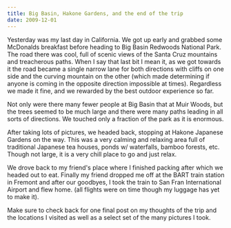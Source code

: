 ```yaml
---
title: Big Basin, Hakone Gardens, and the end of the trip
date: 2009-12-01
---
```


Yesterday was my last day in California. We got up early and grabbed some McDonalds breakfast before heading to Big Basin Redwoods National Park. The road there was cool, full of scenic views of the Santa Cruz mountains and treacherous paths. When I say that last bit I mean it, as we got towards it the road became a single narrow lane for both directions with cliffs on one side and the curving mountain on the other (which made determining if anyone is coming in the opposite direction impossible at times). Regardless we made it fine, and we rewarded by the best outdoor experience so far. 

Not only were there many fewer people at Big Basin that at Muir Woods, but the trees seemed to be much large and there were many paths leading in all sorts of directions. We touched only a fraction of the park as it is enormous.

After taking lots of pictures, we headed back, stopping at Hakone Japanese Gardens on the way. This was a very calming and relaxing area full of traditional Japanese tea houses, ponds w/ waterfalls, bamboo forests, etc. Though not large, it is a very chill place to go and just relax.

We drove back to my friend's place where I finished packing after which we headed out to eat. Finally my friend dropped me off at the BART train station in Fremont and after our goodbyes, I took the train to San Fran International Airport and flew home. (all flights were on time though my luggage has yet to make it).

Make sure to check back for one final post on my thoughts of the trip and the locations I visited as well as a select set of the many pictures I took.
